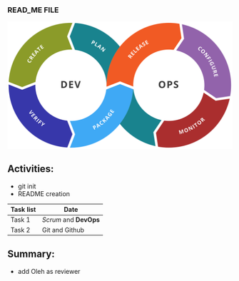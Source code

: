 ### READ_ME FILE

<picture><img alt="devops lifecycle" src="devops.png"></picture>

## Activities:
- git init
- README creation

| Task list | Date |
| ----- | ----- |
| Task 1 | *Scrum* and **DevOps** |
| Task 2| Git and Github |

## Summary:
- add Oleh as reviewer